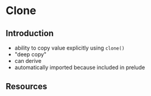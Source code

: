 # Clone



## Introduction

- ability to copy value explicitly using `clone()`
- "deep copy"
- can derive
- automatically imported because included in prelude



## Resources
